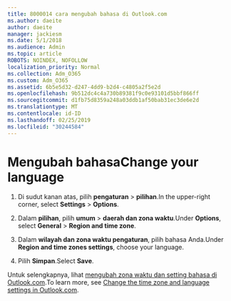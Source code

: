 ```yaml
---
title: 8000014 cara mengubah bahasa di Outlook.com
ms.author: daeite
author: daeite
manager: jackiesm
ms.date: 5/1/2018
ms.audience: Admin
ms.topic: article
ROBOTS: NOINDEX, NOFOLLOW
localization_priority: Normal
ms.collection: Adm_O365
ms.custom: Adm_O365
ms.assetid: 6b5e5d32-d247-4dd9-b2d4-c4805a2f5e2d
ms.openlocfilehash: 9b512dc4c4a730b89381f9c0e93101d5bbf866ff
ms.sourcegitcommit: d1fb75d8359a248a03ddb1af50bab31ec3de6e2d
ms.translationtype: MT
ms.contentlocale: id-ID
ms.lasthandoff: 02/25/2019
ms.locfileid: "30244584"
---
```

# <a name="change-your-language"></a><span data-ttu-id="d9448-102">Mengubah bahasa</span><span class="sxs-lookup"><span data-stu-id="d9448-102">Change your language</span></span>

1. <span data-ttu-id="d9448-103">Di sudut kanan atas, pilih **pengaturan** \> **pilihan**.</span><span class="sxs-lookup"><span data-stu-id="d9448-103">In the upper-right corner, select **Settings** \> **Options**.</span></span>
    
2. <span data-ttu-id="d9448-104">Dalam **pilihan**, pilih **umum** \> **daerah dan zona waktu**.</span><span class="sxs-lookup"><span data-stu-id="d9448-104">Under **Options**, select **General** \> **Region and time zone**.</span></span>
    
3. <span data-ttu-id="d9448-105">Dalam **wilayah dan zona waktu pengaturan**, pilih bahasa Anda.</span><span class="sxs-lookup"><span data-stu-id="d9448-105">Under **Region and time zones settings**, choose your language.</span></span>
    
4. <span data-ttu-id="d9448-106">Pilih **Simpan**.</span><span class="sxs-lookup"><span data-stu-id="d9448-106">Select **Save**.</span></span>
    
<span data-ttu-id="d9448-107">Untuk selengkapnya, lihat [mengubah zona waktu dan setting bahasa di Outlook.com](https://go.microsoft.com/fwlink/p/?linkid=873132).</span><span class="sxs-lookup"><span data-stu-id="d9448-107">To learn more, see [Change the time zone and language settings in Outlook.com](https://go.microsoft.com/fwlink/p/?linkid=873132).</span></span>
  

